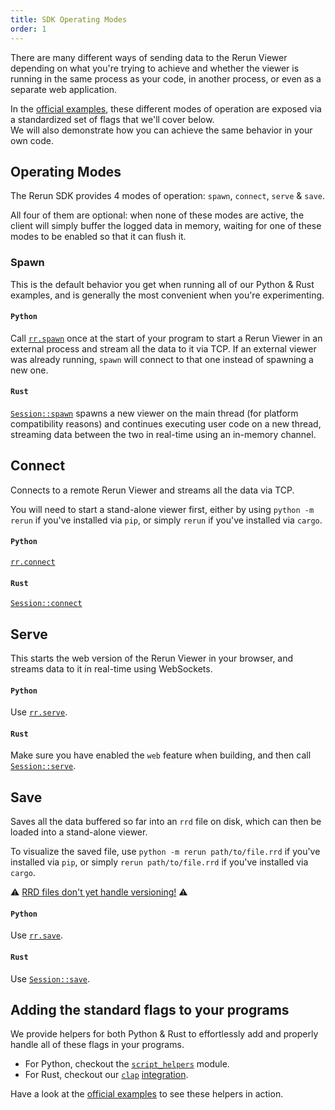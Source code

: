 ```yaml
---
title: SDK Operating Modes
order: 1
---
```


There are many different ways of sending data to the Rerun Viewer depending on what you're trying to achieve and whether the viewer is running in the same process as your code, in another process, or even as a separate web application.

In the [official examples](/getting-started/examples.md), these different modes of operation are exposed via a standardized set of flags that we'll cover below.  
We will also demonstrate how you can achieve the same behavior in your own code.

## Operating Modes

The Rerun SDK provides 4 modes of operation: `spawn`, `connect`, `serve` & `save`.

All four of them are optional: when none of these modes are active, the client will simply buffer the logged data in memory, waiting for one of these modes to be enabled so that it can flush it.

### Spawn

This is the default behavior you get when running all of our Python & Rust examples, and is generally the most convenient when you're experimenting.

#### `Python`

Call [`rr.spawn`](https://ref.rerun.io/docs/python/v0.2.0/package/rerun/__init__/#rerun.spawn) once at the start of your program to start a Rerun Viewer in an external process and stream all the data to it via TCP. If an external viewer was already running, `spawn` will connect to that one instead of spawning a new one.

#### `Rust`

[`Session::spawn`](https://docs.rs/rerun/latest/rerun/struct.Session.html#method.spawn) spawns a new viewer on the main thread (for platform compatibility reasons) and continues executing user code on a new thread, streaming data between the two in real-time using an in-memory channel.

## Connect

Connects to a remote Rerun Viewer and streams all the data via TCP.

You will need to start a stand-alone viewer first, either by using `python -m rerun` if you've installed via `pip`, or simply `rerun` if you've installed via `cargo`.

#### `Python`

[`rr.connect`](https://ref.rerun.io/docs/python/v0.2.0/package/rerun/__init__/#rerun.connect)

#### `Rust`

[`Session::connect`](https://docs.rs/rerun/latest/rerun/struct.Session.html#method.connect)

## Serve

This starts the web version of the Rerun Viewer in your browser, and streams data to it in real-time using WebSockets.

#### `Python`

Use [`rr.serve`](https://ref.rerun.io/docs/python/v0.2.0/package/rerun/__init__/#rerun.serve).

#### `Rust`

Make sure you have enabled the `web` feature when building, and then call [`Session::serve`](https://docs.rs/rerun/latest/rerun/struct.Session.html#method.serve).

## Save

Saves all the data buffered so far into an `rrd` file on disk, which can then be loaded into a stand-alone viewer.

To visualize the saved file, use `python -m rerun path/to/file.rrd` if you've installed via `pip`, or simply `rerun path/to/file.rrd` if you've installed via `cargo`.

⚠️  [RRD files don't yet handle versioning!](https://github.com/rerun-io/rerun/issues/873) ⚠️

#### `Python`

Use [`rr.save`](https://ref.rerun.io/docs/python/v0.2.0/package/rerun/__init__/#rerun.save).

#### `Rust`

Use [`Session::save`](https://docs.rs/rerun/latest/rerun/struct.Session.html#method.save).

## Adding the standard flags to your programs

We provide helpers for both Python & Rust to effortlessly add and properly handle all of these flags in your programs.

- For Python, checkout the [`script_helpers`](https://ref.rerun.io/docs/python/v0.2.0/package/rerun/script_helpers/) module.
- For Rust, checkout our [`clap`]() [integration](https://docs.rs/rerun/latest/rerun/clap/index.html).

Have a look at the [official examples](/getting-started/examples.md) to see these helpers in action.
